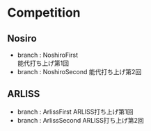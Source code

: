 # Competition

## Nosiro
- branch : NoshiroFirst  
  能代打ち上げ第1回
- branch : NoshiroSecond
  能代打ち上げ第2回

## ARLISS
- branch : ArlissFirst
  ARLISS打ち上げ第1回
- branch : ArlissSecond
  ARLISS打ち上げ第2回
